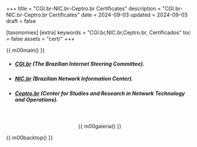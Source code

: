 +++
title = "CGI.br-NIC.br-Ceptro.br Certificates"
description = "CGI.br-NIC.br-Ceptro.br Certificates"
date = 2024-09-03
updated = 2024-09-03
draft = false

[taxonomies]
[extra]
keywords = "CGI.br,NIC.br,Ceptro.br, Certificados"
toc = false
assets = "cert/"
+++

{{ m00main() }}

- ##### [CGI.br](https://cgi.br/) (The Brazilian Internet Steering Committee).

- ##### [NIC.br](https://nic.br/) (Brazilian Network Information Center).

- ##### [Ceptro.br](https://ceptro.br/) (Center for Studies and Research in Network Technology and Operations).

<br>
<div style="text-align: center;">

{{ m00galeria() }}

</div>

{{ m00backtop() }}

